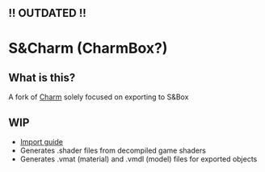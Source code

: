 ## !! OUTDATED !! 
# S&Charm (CharmBox?)

## What is this?
A fork of [Charm](https://github.com/MontagueM/Charm) solely focused on exporting to S&Box

## WIP
 - [Import guide](https://github.com/DeltaDesigns/Charm/wiki/Source-2-Importing)
 - Generates .shader files from decompiled game shaders
 - Generates .vmat (material) and .vmdl (model) files for exported objects
